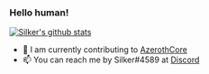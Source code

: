 ### Hello human!

[![Silker's github stats](https://github-readme-stats.vercel.app/api?username=Si1ker&count_private=true&show_icons=true&theme=chartreuse-dark)](https://github.com/azerothcore/azerothcore-wotlk/commits?author=Si1ker)

- 💼 I am currently contributing to [AzerothCore](https://github.com/azerothcore/azerothcore-wotlk)
- 📫 You can reach me by Silker#4589 at [Discord](https://discord.com/)

